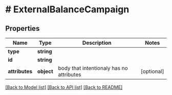 # # ExternalBalanceCampaign

## Properties

Name | Type | Description | Notes
------------ | ------------- | ------------- | -------------
**type** | **string** |  |
**id** | **string** |  |
**attributes** | **object** | body that intentionaly has no attributes | [optional]

[[Back to Model list]](../../README.md#models) [[Back to API list]](../../README.md#endpoints) [[Back to README]](../../README.md)
